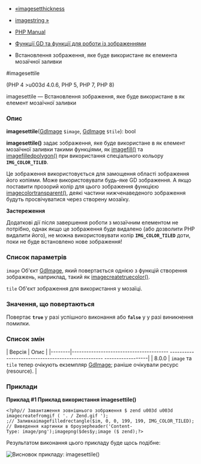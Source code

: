 - [«imagesetthickness](function.imagesetthickness.md)
- [imagestring »](function.imagestring.md)

- [PHP Manual](index.md)
- [Функції GD та функції для роботи із зображеннями](ref.image.md)
- Встановлення зображення, яке буде використане як
елемента мозаїчної заливки

#imagesettile

(PHP 4 \>u003d 4.0.6, PHP 5, PHP 7, PHP 8)

imagesettile — Встановлення зображення, яке буде використане в
як елемент мозаїчної заливки

### Опис

**imagesettile**([GdImage](class.gdimage.md) `$image`,
[GdImage](class.gdimage.md) `$tile`): bool

**imagesettile()** задає зображення, яке буде використане в
як елемент мозаїчної заливки такими функціями, як
[imagefill()](function.imagefill.md) та
[imagefilledpolygon()](function.imagefilledpolygon.md) при
використання спеціального кольору **`IMG_COLOR_TILED`**.

Це зображення використовується для замощення області зображення його
копіями. Може використовувати будь-яке GD зображення. А якщо поставити
прозорий колір для цього зображення функцією
[imagecolortransparent()](function.imagecolortransparent.md),
деякі частини нижченаведеного зображення будуть просвічуватися через
створену мозаїку.

**Застереження**

Додаткові дії після завершення роботи з мозаїчним елементом не
потрібно, однак якщо це зображення буде видалено (або дозволити PHP
видалити його), не можна використовувати колір **`IMG_COLOR_TILED`** доти,
поки не буде встановлено нове зображення!

### Список параметрів

`image`
Об'єкт [GdImage](class.gdimage.md), який повертається однією з функцій
створення зображень, наприклад, такий як
[imagecreatetruecolor()](function.imagecreatetruecolor.md).

`tile`
Об'єкт зображення для використання у мозаїці.

### Значення, що повертаються

Повертає **`true`** у разі успішного виконання або **`false`** у
у разі виникнення помилки.

### Список змін

| Версія | Опис |
|--------|---------------------------------------- -------------------------------------------------- ------------------|
| 8.0.0 | `image` та `tile` тепер очікують екземпляр [GdImage](class.gdimage.md); раніше очікували ресурс (resource). |

### Приклади

**Приклад #1 Приклад використання **imagesettile()****

` <?php// Завантаження зовнішнього зображення $ zend u003d u003d imagecreatefromgif ( '. / Zend.gif '); ;// Заливкаimagefilledrectangle($im, 0, 0, 199, 199, IMG_COLOR_TILED);// Виведення картинки в броузерheader('Content-Type: image/png');imagepng($des$y;image ($ zend);?> `

Результатом виконання цього прикладу буде щось подібне:

![Висновок прикладу:
imagesettile()](images/21009b70229598c6a80eef8b45bf282b-imagesettile.png)
